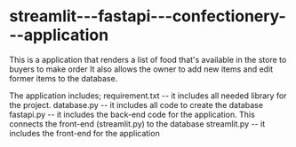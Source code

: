 # streamlit---fastapi---confectionery---application

This is a application that renders a list of food that's available in the store to buyers to make order 
It also allows the owner to add new items and edit former items to the database.

The application includes;
requirement.txt -- it includes all needed library for the project.
database.py -- it includes all code to create the database
fastapi.py -- it includes the back-end code for the application. This connects the front-end (streamlit.py) to the database
streamlit.py -- it includes the front-end for the application
